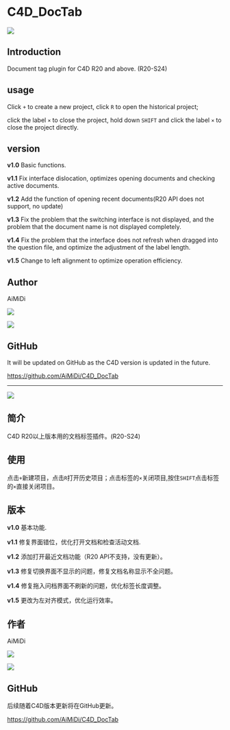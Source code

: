 # C4D_DocTab

![](https://ftp.bmp.ovh/imgs/2021/07/c7d5d34bb53d6c51.png)

## Introduction

Document tag plugin for C4D R20 and above. (R20-S24)

## usage

Click `+` to create a new project, click `R` to open the historical project; 

click the label `×` to close the project, hold down `SHIFT` and click the label `×` to close the project directly.

## version

**v1.0** Basic functions.

**v1.1** Fix interface dislocation, optimizes opening documents and checking active documents.

**v1.2** Add the function of opening recent documents(R20 API does not support, no update)

**v1.3** Fix the problem that the switching interface is not displayed, and the problem that the document name is not displayed completely.

**v1.4** Fix the problem that the interface does not refresh when dragged into the question file, and optimize the adjustment of the label length.

**v1.5** Change to left alignment to optimize operation efficiency.

## Author

AiMiDi

[![](https://img.shields.io/badge/-@AiMiDi-%23181717?style=flat-square&logo=github)](https://github.com/AiMiDi)   

[![](https://img.shields.io/badge/-%40艾米蒂aimidi-blue?style=flat-square&logo=bilibili)](https://space.bilibili.com/30898053)

## GitHub

It will be updated on GitHub as the C4D version is updated in the future.

https://github.com/AiMiDi/C4D_DocTab



------

![](https://ftp.bmp.ovh/imgs/2021/07/1fcf0bc7f3a91567.png)

## 简介

C4D R20以上版本用的文档标签插件。(R20-S24)

## 使用

点击`+`新建项目，点击`R`打开历史项目；点击标签的`×`关闭项目,按住`SHIFT`点击标签的`×`直接关闭项目。

## 版本

**v1.0** 基本功能.

**v1.1** 修复界面错位，优化打开文档和检查活动文档.

**v1.2** 添加打开最近文档功能（R20 API不支持，没有更新）。

**v1.3** 修复切换界面不显示的问题，修复文档名称显示不全问题。

**v1.4** 修复拖入问档界面不刷新的问题，优化标签长度调整。

**v1.5** 更改为左对齐模式，优化运行效率。

## 作者

AiMiDi

[![](https://img.shields.io/badge/-@AiMiDi-%23181717?style=flat-square&logo=github)](https://github.com/AiMiDi)   

[![](https://img.shields.io/badge/-%40艾米蒂aimidi-blue?style=flat-square&logo=bilibili)](https://space.bilibili.com/30898053)

## GitHub

后续随着C4D版本更新将在GitHub更新。

https://github.com/AiMiDi/C4D_DocTab